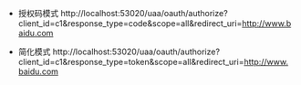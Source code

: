 - 授权码模式
http://localhost:53020/uaa/oauth/authorize?client_id=c1&response_type=code&scope=all&redirect_uri=http://www.baidu.com

- 简化模式
http://localhost:53020/uaa/oauth/authorize?client_id=c1&response_type=token&scope=all&redirect_uri=http://www.baidu.com